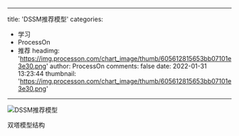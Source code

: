 
---
title: 'DSSM推荐模型'
categories: 
 - 学习
 - ProcessOn
 - 推荐
headimg: 'https://img.processon.com/chart_image/thumb/605612815653bb07101e3e30.png'
author: ProcessOn
comments: false
date: 2022-01-31 13:23:44
thumbnail: 'https://img.processon.com/chart_image/thumb/605612815653bb07101e3e30.png'
---

<div>   
<img class="thumb" alt="DSSM推荐模型" src="https://img.processon.com/chart_image/thumb/605612815653bb07101e3e30.png" referrerpolicy="no-referrer">
<p>双塔模型结构</p>  
</div>
            